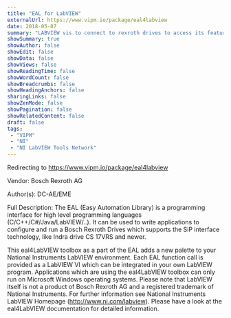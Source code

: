 ```yaml
---
title: "EAL for LabVIEW"
externalUrl: https://www.vipm.io/package/eal4labview
date: 2018-05-07
summary: "LABVIEW vis to connect to rexroth drives to access its features."
showSummary: true
showAuthor: false
showEdit: false
showData: false
showViews: false
showReadingTime: false
showWordCount: false
showBreadcrumbs: false
showHeadingAnchors: false
sharingLinks: false
showZenMode: false
showPagination: false
showRelatedContent: false
draft: false
tags:
 - "VIPM"
 - "NI"
 - "NI LabVIEW Tools Network"
---
```


Redirecting to https://www.vipm.io/package/eal4labview

Vendor: Bosch Rexroth AG

Author(s): DC-AE/EME
 
Full Description:
The EAL (Easy Automation Library) is a programming interface for high level programming languages (C/C++/C#/Java/LabVIEW/..). It can be used to write applications to configure and run a Bosch Rexroth Drives which supports the SiP interface technology, like Indra drive CS 17VRS and newer.

This eal4LabVIEW toolbox as a part of the EAL adds a new palette to your National Instruments LabVIEW environment. Each EAL function call is provided as a LabVIEW VI which can be integrated in your own LabVIEW program. Applications which are using the eal4LabVIEW toolbox can only run on Microsoft Windows operating systems. Please note that LabVIEW itself is not a product of Bosch Rexroth AG and a registered trademark of National Instruments. For further information see National Instruments LabVIEW Homepage (http://www.ni.com/labview). Please have a look at the eal4LabVIEW documentation for detailed information.